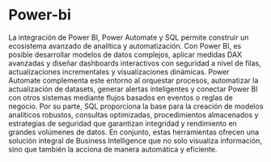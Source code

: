 # Power-bi
La integración de Power BI, Power Automate y SQL permite construir un ecosistema avanzado de analítica y automatización. Con Power BI, es posible desarrollar modelos de datos complejos, aplicar medidas DAX avanzadas y diseñar dashboards interactivos con seguridad a nivel de filas, actualizaciones incrementales y visualizaciones dinámicas. Power Automate complementa este entorno al orquestar procesos, automatizar la actualización de datasets, generar alertas inteligentes y conectar Power BI con otros sistemas mediante flujos basados en eventos o reglas de negocio. Por su parte, SQL proporciona la base para la creación de modelos analíticos robustos, consultas optimizadas, procedimientos almacenados y estrategias de seguridad que garantizan integridad y rendimiento en grandes volúmenes de datos. En conjunto, estas herramientas ofrecen una solución integral de Business Intelligence que no solo visualiza información, sino que también la acciona de manera automática y eficiente.

